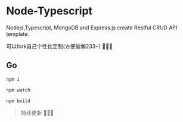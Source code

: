 # Node-Typescript

Nodejs,Typescript, MongoDB and Express.js create Restful CRUD API template.

可以fork自己个性化定制(方便偷懒233~) 🤗🤗🤗

## Go
``` bash
npm i

npm watch

npm build
```


> 持续更新 💖💖💖